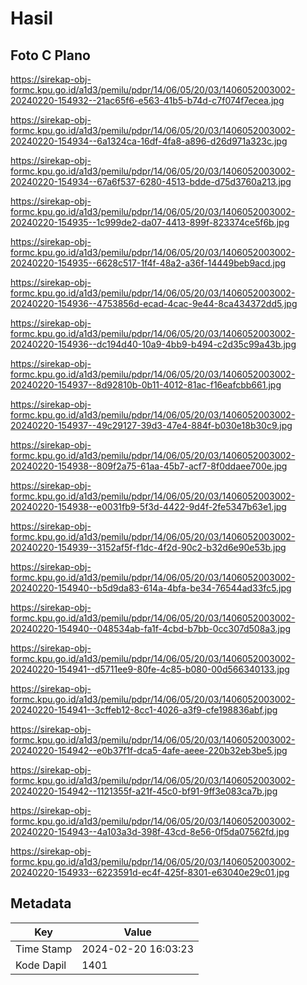 # Hasil

## Foto C Plano

https://sirekap-obj-formc.kpu.go.id/a1d3/pemilu/pdpr/14/06/05/20/03/1406052003002-20240220-154932--21ac65f6-e563-41b5-b74d-c7f074f7ecea.jpg

https://sirekap-obj-formc.kpu.go.id/a1d3/pemilu/pdpr/14/06/05/20/03/1406052003002-20240220-154934--6a1324ca-16df-4fa8-a896-d26d971a323c.jpg

https://sirekap-obj-formc.kpu.go.id/a1d3/pemilu/pdpr/14/06/05/20/03/1406052003002-20240220-154934--67a6f537-6280-4513-bdde-d75d3760a213.jpg

https://sirekap-obj-formc.kpu.go.id/a1d3/pemilu/pdpr/14/06/05/20/03/1406052003002-20240220-154935--1c999de2-da07-4413-899f-823374ce5f6b.jpg

https://sirekap-obj-formc.kpu.go.id/a1d3/pemilu/pdpr/14/06/05/20/03/1406052003002-20240220-154935--6628c517-1f4f-48a2-a36f-14449beb9acd.jpg

https://sirekap-obj-formc.kpu.go.id/a1d3/pemilu/pdpr/14/06/05/20/03/1406052003002-20240220-154936--4753856d-ecad-4cac-9e44-8ca434372dd5.jpg

https://sirekap-obj-formc.kpu.go.id/a1d3/pemilu/pdpr/14/06/05/20/03/1406052003002-20240220-154936--dc194d40-10a9-4bb9-b494-c2d35c99a43b.jpg

https://sirekap-obj-formc.kpu.go.id/a1d3/pemilu/pdpr/14/06/05/20/03/1406052003002-20240220-154937--8d92810b-0b11-4012-81ac-f16eafcbb661.jpg

https://sirekap-obj-formc.kpu.go.id/a1d3/pemilu/pdpr/14/06/05/20/03/1406052003002-20240220-154937--49c29127-39d3-47e4-884f-b030e18b30c9.jpg

https://sirekap-obj-formc.kpu.go.id/a1d3/pemilu/pdpr/14/06/05/20/03/1406052003002-20240220-154938--809f2a75-61aa-45b7-acf7-8f0ddaee700e.jpg

https://sirekap-obj-formc.kpu.go.id/a1d3/pemilu/pdpr/14/06/05/20/03/1406052003002-20240220-154938--e0031fb9-5f3d-4422-9d4f-2fe5347b63e1.jpg

https://sirekap-obj-formc.kpu.go.id/a1d3/pemilu/pdpr/14/06/05/20/03/1406052003002-20240220-154939--3152af5f-f1dc-4f2d-90c2-b32d6e90e53b.jpg

https://sirekap-obj-formc.kpu.go.id/a1d3/pemilu/pdpr/14/06/05/20/03/1406052003002-20240220-154940--b5d9da83-614a-4bfa-be34-76544ad33fc5.jpg

https://sirekap-obj-formc.kpu.go.id/a1d3/pemilu/pdpr/14/06/05/20/03/1406052003002-20240220-154940--048534ab-fa1f-4cbd-b7bb-0cc307d508a3.jpg

https://sirekap-obj-formc.kpu.go.id/a1d3/pemilu/pdpr/14/06/05/20/03/1406052003002-20240220-154941--d5711ee9-80fe-4c85-b080-00d566340133.jpg

https://sirekap-obj-formc.kpu.go.id/a1d3/pemilu/pdpr/14/06/05/20/03/1406052003002-20240220-154941--3cffeb12-8cc1-4026-a3f9-cfe198836abf.jpg

https://sirekap-obj-formc.kpu.go.id/a1d3/pemilu/pdpr/14/06/05/20/03/1406052003002-20240220-154942--e0b37f1f-dca5-4afe-aeee-220b32eb3be5.jpg

https://sirekap-obj-formc.kpu.go.id/a1d3/pemilu/pdpr/14/06/05/20/03/1406052003002-20240220-154942--1121355f-a21f-45c0-bf91-9ff3e083ca7b.jpg

https://sirekap-obj-formc.kpu.go.id/a1d3/pemilu/pdpr/14/06/05/20/03/1406052003002-20240220-154943--4a103a3d-398f-43cd-8e56-0f5da07562fd.jpg

https://sirekap-obj-formc.kpu.go.id/a1d3/pemilu/pdpr/14/06/05/20/03/1406052003002-20240220-154933--6223591d-ec4f-425f-8301-e63040e29c01.jpg


## Metadata

| Key        | Value               |
| ---------- | ------------------- |
| Time Stamp | 2024-02-20 16:03:23 |
| Kode Dapil | 1401                |



